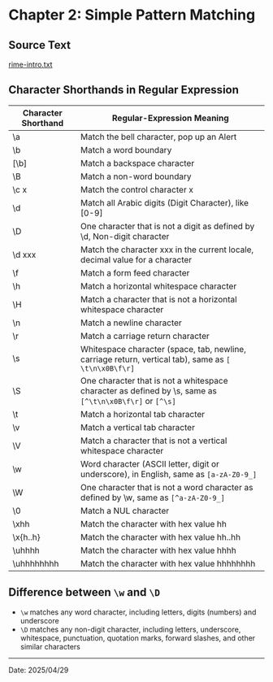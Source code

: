 # Chapter 2: Simple Pattern Matching

## Source Text

[rime-intro.txt](ch02/rime-intro.txt)

## Character Shorthands in Regular Expression

| Character Shorthand | Regular-Expression Meaning |
| --- | --- |
| \a | Match the bell character, pop up an Alert |
| \b | Match a word boundary |
| [\b] | Match a backspace character |
| \B | Match a non-word boundary |
| \c x | Match the control character x |
| \d | Match all Arabic digits (Digit Character), like [0-9] |
| \D | One character that is not a digit as defined by \d, Non-digit character |
| \d xxx | Match the character xxx in the current locale, decimal value for a character |
| \f | Match a form feed character |
| \h | Match a horizontal whitespace character |
| \H | Match a character that is not a horizontal whitespace character |
| \n | Match a newline character |
| \r | Match a carriage return character |
| \s | Whitespace character (space, tab, newline, carriage return, vertical tab), same as `[ \t\n\x0B\f\r]`|
| \S | One character that is not a whitespace character as defined by \s, same as `[^\t\n\x0B\f\r]` or `[^\s]` |
| \t | Match a horizontal tab character |
| \v | Match a vertical tab character |
| \V | Match a character that is not a vertical whitespace character |
| \w | Word character (ASCII letter, digit or underscore), in English, same as `[a-zA-Z0-9_]` |
| \W | One character that is not a word character as defined by \w, same as `[^a-zA-Z0-9_]` |
| \0 | Match a NUL character |
| \xhh | Match the character with hex value hh |
| \x{h..h} | Match the character with hex value hh..hh |
| \uhhhh | Match the character with hex value hhhh |
| \uhhhhhhhh | Match the character with hex value hhhhhhhh |

## Difference between `\w` and `\D`

- `\w` matches any word character, including letters, digits (numbers) and underscore
- `\D` matches any non-digit character, including letters, underscore, whitespace, punctuation, quotation marks, forward slashes, and other similar characters

---

Date: 2025/04/29